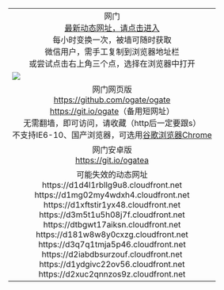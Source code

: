 ﻿<table>
  <tr></tr>
  <!--tr><td colspan=2 align=center><img src="https://cloud.githubusercontent.com/assets/11880933/13434984/f430fae2-e012-11e5-814f-c2df1e82b247.jpg" /></td></tr-->
  <tr><td colspan=2 align=center>网门<br/>
    <a href="https://d2pkwv7qbcdwya.cloudfront.net">最新动态网址，请点击进入</a><br/>每小时变换一次，被墙可随时获取<br/>微信用户，需手工复制到浏览器地址栏<br>或尝试点击右上角三个点，选择在浏览器中打开
    <!--br>* IE6打开动态网址须在选项中勾选TLS 1.0--></td>
  </tr>
  <tr>
    <td colspan=2><a href="https://d2pkwv7qbcdwya.cloudfront.net" target="_blank"><img src="https://cloud.githubusercontent.com/assets/11880933/15631437/70d0a74e-259d-11e6-946f-6237b4b657bd.jpg" /></a></td> 
  </tr>
  <tr>
    <td colspan=2 align=center>网门网页版<br/>
      <a href="https://github.com/ogate/ogate/blob/master/README.md" target="_blank">https://github.com/ogate/ogate</a><br/>
      <a href="https://git.io/ogate" target="_blank">https://git.io/ogate</a>（备用短网址）<br>
      无需翻墙，即可访问，请收藏（http后一定要跟s）<br/>
      不支持IE6-10、国产浏览器，可选用<a href="https://d2pkwv7qbcdwya.cloudfront.net/ogUP.aspx?name=2A/ChromePortable.zip">谷歌浏览器Chrome</a></td>
  </tr>
  <tr>
    <td colspan=2 align=center>网门安卓版<br/><a href="https://d2pkwv7qbcdwya.cloudfront.net/ogUP.aspx?name=2A/oGate101.apk">https://git.io/ogatea</a></td>
  </tr>
  <tr>
  <tr>
    <td colspan=2 align=center>可能失效的动态网址
<br>https://d1d4l1rbllg9u8.cloudfront.net
<br>https://d1mg02my4wdxh4.cloudfront.net
<br>https://d1xftstir1yx48.cloudfront.net
<br>https://d3m5t1u5h08j7f.cloudfront.net
<br>https://dtbgwt17aiksn.cloudfront.net
<br>https://d181w8w8y0cxzg.cloudfront.net
<br>https://d3q7q1tmja5p46.cloudfront.net
<br>https://d2iabdbsurzouf.cloudfront.net
<br>https://d1ydgivc22ov56.cloudfront.net
<br>https://d2xuc2qnnzos9z.cloudfront.net
    </td>
  </tr>
</table>
